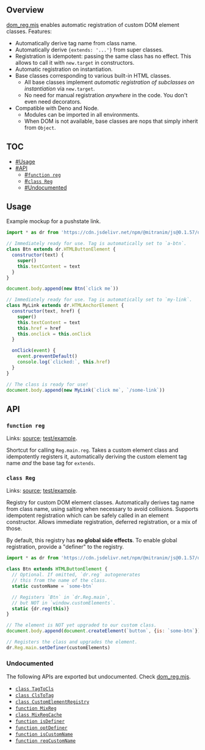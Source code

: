## Overview

[dom_reg.mjs](../dom_reg.mjs) enables automatic registration of custom DOM element classes. Features:

  * Automatically derive tag name from class name.
  * Automatically derive `{extends: '...'}` from super classes.
  * Registration is idempotent: passing the same class has no effect. This allows to call it with `new.target` in constructors.
  * Automatic registration on instantiation.
  * Base classes corresponding to various built-in HTML classes.
    * All base classes implement _automatic registration of subclasses on instantiation_ via `new.target`.
    * No need for manual registration _anywhere_ in the code. You don't even need decorators.
  * Compatible with Deno and Node.
    * Modules can be imported in all environments.
    * When DOM is not available, base classes are nops that simply inherit from `Object`.

## TOC

* [#Usage](#usage)
* [#API](#api)
  * [#`function reg`](#function-reg)
  * [#`class Reg`](#class-reg)
  * [#Undocumented](#undocumented)

## Usage

Example mockup for a pushstate link.

```js
import * as dr from 'https://cdn.jsdelivr.net/npm/@mitranim/js@0.1.57/dom_reg.mjs'

// Immediately ready for use. Tag is automatically set to `a-btn`.
class Btn extends dr.HTMLButtonElement {
  constructor(text) {
    super()
    this.textContent = text
  }
}

document.body.append(new Btn(`click me`))

// Immediately ready for use. Tag is automatically set to `my-link`.
class MyLink extends dr.HTMLAnchorElement {
  constructor(text, href) {
    super()
    this.textContent = text
    this.href = href
    this.onclick = this.onClick
  }

  onClick(event) {
    event.preventDefault()
    console.log(`clicked:`, this.href)
  }
}

// The class is ready for use!
document.body.append(new MyLink(`click me`, `/some-link`))
```

## API

### `function reg`

Links: [source](../dom_reg.mjs#L177); [test/example](../test/dom_reg_test.mjs#L18).

Shortcut for calling `Reg.main.reg`. Takes a custom element class and idempotently registers it, automatically deriving the custom element tag name _and_ the base tag for `extends`.

### `class Reg`

Links: [source](../dom_reg.mjs#L179); [test/example](../test/dom_reg_test.mjs#L45).

Registry for custom DOM element classes. Automatically derives tag name from class name, using salting when necessary to avoid collisions. Supports idempotent registration which can be safely called in an element constructor. Allows immediate registration, deferred registration, or a mix of those.

By default, this registry has **no global side effects**. To enable global registration, provide a "definer" to the registry.

```js
import * as dr from 'https://cdn.jsdelivr.net/npm/@mitranim/js@0.1.57/dom_reg.mjs'

class Btn extends HTMLButtonElement {
  // Optional. If omitted, `dr.reg` autogenerates
  // this from the name of the class.
  static customName = `some-btn`

  // Registers `Btn` in `dr.Reg.main`,
  // but NOT in `window.customElements`.
  static {dr.reg(this)}
}

// The element is NOT yet upgraded to our custom class.
document.body.append(document.createElement(`button`, {is: `some-btn`}))

// Registers the class and upgrades the element.
dr.Reg.main.setDefiner(customElements)
```

### Undocumented

The following APIs are exported but undocumented. Check [dom_reg.mjs](../dom_reg.mjs).

  * [`class TagToCls`](../dom_reg.mjs#L13)
  * [`class ClsToTag`](../dom_reg.mjs#L103)
  * [`class CustomElementRegistry`](../dom_reg.mjs#L139)
  * [`function MixReg`](../dom_reg.mjs#L164)
  * [`class MixRegCache`](../dom_reg.mjs#L166)
  * [`function isDefiner`](../dom_reg.mjs#L285)
  * [`function optDefiner`](../dom_reg.mjs#L286)
  * [`function isCustomName`](../dom_reg.mjs#L289)
  * [`function reqCustomName`](../dom_reg.mjs#L293)
